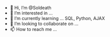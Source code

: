 - 👋 Hi, I’m @Soldeath
- 👀 I’m interested in ... 
- 🌱 I’m currently learning ... SQL, Python, AJAX
- 💞️ I’m looking to collaborate on ...
- 📫 How to reach me ...

<!---
Soldeath/Soldeath is a ✨ special ✨ repository because its `README.md` (this file) appears on your GitHub profile.
You can click the Preview link to take a look at your changes.
--->
